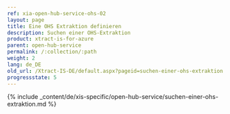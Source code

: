 ```yaml
---
ref: xia-open-hub-service-ohs-02
layout: page
title: Eine OHS Extraktion definieren
description: Suchen einer OHS-Extraktion
product: xtract-is-for-azure
parent: open-hub-service
permalink: /:collection/:path
weight: 2
lang: de_DE
old_url: /Xtract-IS-DE/default.aspx?pageid=suchen-einer-ohs-extraktion
progressstate: 5
---
```

{% include _content/de/xis-specific/open-hub-service/suchen-einer-ohs-extraktion.md %}
